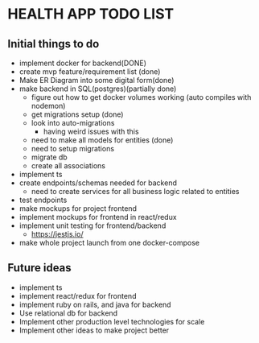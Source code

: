# HEALTH APP TODO LIST
## Initial things to do
* implement docker for backend(DONE)
* create mvp feature/requirement list (done)
* Make ER Diagram into some digital form(done)
* make backend in SQL(postgres)(partially done)
  * figure out how to get docker volumes working (auto compiles with nodemon)
  * get migrations setup (done)
  * look into auto-migrations
    * having weird issues with this
  * need to make all models for entities (done)
  * need to setup migrations
  * migrate db
  * create all associations
* implement ts 
* create endpoints/schemas needed for backend
  * need to create services for all business logic related to entities
* test endpoints
* make mockups for project frontend
* implement mockups for frontend in react/redux
* implement unit testing for frontend/backend
  * https://jestjs.io/
* make whole project launch from one docker-compose

## Future ideas
* implement ts 
* implement react/redux for frontend
* implement ruby on rails, and java for backend
* Use relational db for backend
* Implement other production level technologies for scale
* Implement other ideas to make project better
